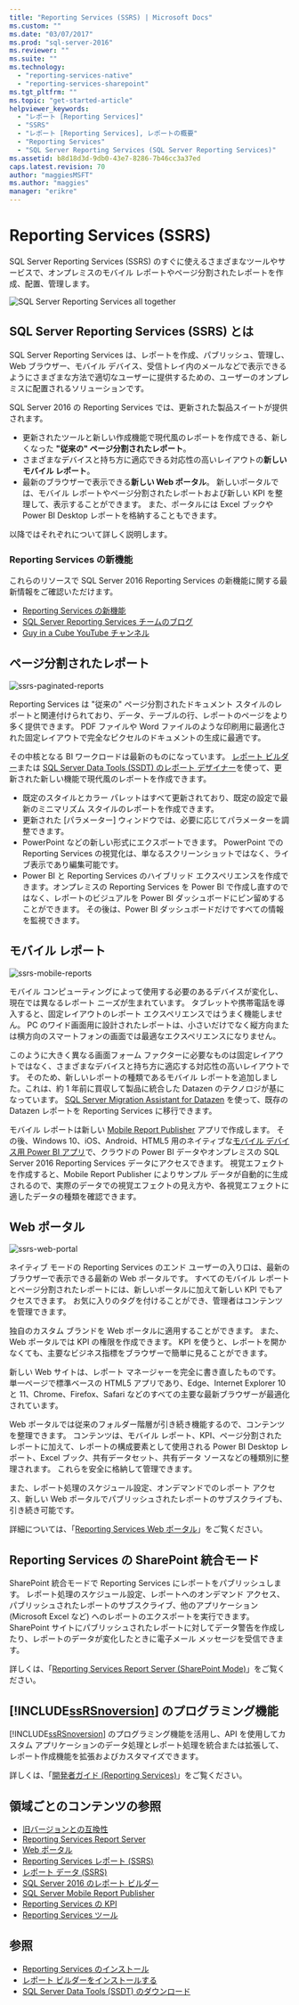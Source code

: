 ```yaml
---
title: "Reporting Services (SSRS) | Microsoft Docs"
ms.custom: ""
ms.date: "03/07/2017"
ms.prod: "sql-server-2016"
ms.reviewer: ""
ms.suite: ""
ms.technology: 
  - "reporting-services-native"
  - "reporting-services-sharepoint"
ms.tgt_pltfrm: ""
ms.topic: "get-started-article"
helpviewer_keywords: 
  - "レポート [Reporting Services]"
  - "SSRS"
  - "レポート [Reporting Services], レポートの概要"
  - "Reporting Services"
  - "SQL Server Reporting Services (SQL Server Reporting Services)"
ms.assetid: b8d18d3d-9db0-43e7-8286-7b46cc3a37ed
caps.latest.revision: 70
author: "maggiesMSFT"
ms.author: "maggies"
manager: "erikre"
---
```

# Reporting Services (SSRS)
  SQL Server Reporting Services (SSRS) のすぐに使えるさまざまなツールやサービスで、オンプレミスのモバイル レポートやページ分割されたレポートを作成、配置、管理します。 
  
 ![SQL Server Reporting Services all together](../reporting-services/media/ss-reporting-services-all-together.png "SQL Server Reporting Services all together")  
## <a name="what-is-sql-server-reporting-services-ssrs"></a>SQL Server Reporting Services (SSRS) とは

SQL Server Reporting Services は、レポートを作成、パブリッシュ、管理し、Web ブラウザー、モバイル デバイス、受信トレイ内のメールなどで表示できるようにさまざまな方法で適切なユーザーに提供するための、ユーザーのオンプレミスに配置されるソリューションです。

SQL Server 2016 の Reporting Services では、更新された製品スイートが提供されます。

* 更新されたツールと新しい作成機能で現代風のレポートを作成できる、新しくなった **"従来の" ページ分割されたレポート**。 
* さまざまなデバイスと持ち方に適応できる対応性の高いレイアウトの**新しいモバイル レポート**。 
* 最新のブラウザーで表示できる**新しい Web ポータル**。 新しいポータルでは、モバイル レポートやページ分割されたレポートおよび新しい KPI を整理して、表示することができます。 また、ポータルには Excel ブックや Power BI Desktop レポートを格納することもできます。 

以降ではそれぞれについて詳しく説明します。
  
### <a name="whats-new-in-reporting-services"></a>Reporting Services の新機能

これらのリソースで SQL Server 2016 Reporting Services の新機能に関する最新情報をご確認いただけます。 
* [Reporting Services の新機能](../reporting-services/sql-server-reporting-services-ssrs-の新機能.md)
* [SQL Server Reporting Services チームのブログ](https://blogs.msdn.microsoft.com/sqlrsteamblog/)
* [Guy in a Cube YouTube チャンネル](https://www.youtube.com/channel/UCFp1vaKzpfvoGai0vE5VJ0w)
  
## <a name="paginated-reports"></a>ページ分割されたレポート

![ssrs-paginated-reports](../reporting-services/media/ssrs-paginated-reports.png)

Reporting Services は "従来の" ページ分割されたドキュメント スタイルのレポートと関連付けられており、データ、テーブルの行、レポートのページをより多く提供できます。 PDF ファイルや Word ファイルのような印刷用に最適化された固定レイアウトで完全なピクセルのドキュメントの生成に最適です。 

その中核となる BI ワークロードは最新のものになっています。 [レポート ビルダー](../reporting-services/report-builder/report-builder-in-sql-server-2016.md)または [SQL Server Data Tools (SSDT) のレポート デザイナー](../reporting-services/tools/reporting-services-in-sql-server-data-tools-ssdt.md)を使って、更新された新しい機能で現代風のレポートを作成できます。 

* 既定のスタイルとカラー パレットはすべて更新されており、既定の設定で最新のミニマリズム スタイルのレポートを作成できます。
* 更新された [パラメーター] ウィンドウでは、必要に応じてパラメーターを調整できます。
* PowerPoint などの新しい形式にエクスポートできます。 PowerPoint での Reporting Services の視覚化は、単なるスクリーンショットではなく、ライブ表示であり編集可能です。
* Power BI と Reporting Services のハイブリッド エクスペリエンスを作成できます。オンプレミスの Reporting Services を Power BI で作成し直すのではなく、レポートのビジュアルを Power BI ダッシュボードにピン留めすることができます。 その後は、Power BI ダッシュボードだけですべての情報を監視できます。
 
## <a name="mobile-reports"></a>モバイル レポート

![ssrs-mobile-reports](../reporting-services/media/ssrs-mobile-reports.png)

モバイル コンピューティングによって使用する必要のあるデバイスが変化し、現在では異なるレポート ニーズが生まれています。 タブレットや携帯電話を導入すると、固定レイアウトのレポート エクスペリエンスではうまく機能しません。 PC のワイド画面用に設計されたレポートは、小さいだけでなく縦方向または横方向のスマートフォンの画面では最適なエクスペリエンスになりません。

このように大きく異なる画面フォーム ファクターに必要なものは固定レイアウトではなく、さまざまなデバイスと持ち方に適応する対応性の高いレイアウトです。 そのため、新しいレポートの種類であるモバイル レポートを追加しました。これは、約 1 年前に買収して製品に統合した Datazen のテクノロジが基になっています。 [SQL Server Migration Assistant for Datazen](https://www.microsoft.com/download/details.aspx?id=53128) を使って、既存の Datazen レポートを Reporting Services に移行できます。 

モバイル レポートは新しい [Mobile Report Publisher](../reporting-services/mobile-reports/create-mobile-reports-with-sql-server-mobile-report-publisher.md) アプリで作成します。 その後、Windows 10、iOS、Android、HTML5 用のネイティブな[モバイル デバイス用 Power BI アプリ](https://powerbi.microsoft.com/documentation/powerbi-power-bi-apps-for-mobile-devices/)で、クラウドの Power BI データやオンプレミスの SQL Server 2016 Reporting Services データにアクセスできます。 視覚エフェクトを作成すると、Mobile Report Publisher によりサンプル データが自動的に生成されるので、実際のデータでの視覚エフェクトの見え方や、各視覚エフェクトに適したデータの種類を確認できます。

## <a name="web-portal"></a>Web ポータル

![ssrs-web-portal](../reporting-services/media/ssrs-web-portal.png)

ネイティブ モードの Reporting Services のエンド ユーザーの入り口は、最新のブラウザーで表示できる最新の Web ポータルです。 すべてのモバイル レポートとページ分割されたレポートには、新しいポータルに加えて新しい KPI でもアクセスできます。 お気に入りのタグを付けることができ、管理者はコンテンツを管理できます。 

独自のカスタム ブランドを Web ポータルに適用することができます。 また、Web ポータルでは KPI の権限を作成できます。 KPI を使うと、レポートを開かなくても、主要なビジネス指標をブラウザーで簡単に見ることができます。 

新しい Web サイトは、レポート マネージャーを完全に書き直したものです。 単一ページで標準ベースの HTML5 アプリであり、Edge、Internet Explorer 10 と 11、Chrome、Firefox、Safari などのすべての主要な最新ブラウザーが最適化されています。

Web ポータルでは従来のフォルダー階層が引き続き機能するので、コンテンツを整理できます。 コンテンツは、モバイル レポート、KPI、ページ分割されたレポートに加えて、レポートの構成要素として使用される Power BI Desktop レポート、Excel ブック、共有データセット、共有データ ソースなどの種類別に整理されます。 これらを安全に格納して管理できます。

また、レポート処理のスケジュール設定、オンデマンドでのレポート アクセス、新しい Web ポータルでパブリッシュされたレポートのサブスクライブも、引き続き可能です。

詳細については、「[Reporting Services Web ポータル](../reporting-services/web-portal-ssrs-native-mode.md)」をご覧ください。
  
## <a name="reporting-services-in-sharepoint-integrated-mode"></a>Reporting Services の SharePoint 統合モード  

SharePoint 統合モードで Reporting Services にレポートをパブリッシュします。 レポート処理のスケジュール設定、レポートへのオンデマンド アクセス、パブリッシュされたレポートのサブスクライブ、他のアプリケーション (Microsoft Excel など) へのレポートのエクスポートを実行できます。 SharePoint サイトにパブリッシュされたレポートに対してデータ警告を作成したり、レポートのデータが変化したときに電子メール メッセージを受信できます。  

詳しくは、「[Reporting Services Report Server (SharePoint Mode)](../reporting-services/report-server-sharepoint/reporting-services-report-server-sharepoint-mode.md)」をご覧ください。
 
## <a name="includessrsnoversiontokenssrsnoversionmdmd-programming-features"></a>[!INCLUDE[ssRSnoversion](../includes/ssrsnoversion-md.md)] のプログラミング機能  
 [!INCLUDE[ssRSnoversion](../includes/ssrsnoversion-md.md)] のプログラミング機能を活用し、API を使用してカスタム アプリケーションのデータ処理とレポート処理を統合または拡張して、レポート作成機能を拡張およびカスタマイズできます。
 
 詳しくは、「[開発者ガイド (Reporting Services)](../reporting-services/reporting-services-developer-documentation.md)」をご覧ください。 
  
## <a name="browse-content-by-area"></a>領域ごとのコンテンツの参照  
* [旧バージョンとの互換性](../reporting-services/旧バージョンとの互換性-reporting-services.md) 
* [Reporting Services Report Server](../reporting-services/report-server-sharepoint/reporting-services-report-server.md)  
* [Web ポータル](../reporting-services/web-portal-ssrs-native-mode.md)
* [Reporting Services レポート &#40;SSRS&#41;](../reporting-services/reports/reporting-services-reports-ssrs.md)  
* [レポート データ &#40;SSRS&#41;](../reporting-services/report-data/report-data-ssrs.md)  
* [SQL Server 2016 のレポート ビルダー](../reporting-services/report-builder/report-builder-in-sql-server-2016.md)  
* [SQL Server Mobile Report Publisher](../reporting-services/mobile-reports/create-mobile-reports-with-sql-server-mobile-report-publisher.md)  
* [Reporting Services の KPI](../reporting-services/working-with-kpis-in-reporting-services.md)
* [Reporting Services ツール](../reporting-services/tools/reporting-services-tools.md)  
  
## <a name="see-also"></a>参照  
* [Reporting Services のインストール](../reporting-services/install-windows/install-reporting-services.md)
* [レポート ビルダーをインストールする](../reporting-services/install-windows/install-report-builder.md)   
* [SQL Server Data Tools (SSDT) のダウンロード](http://go.microsoft.com/fwlink/?LinkID=616714)
  
  